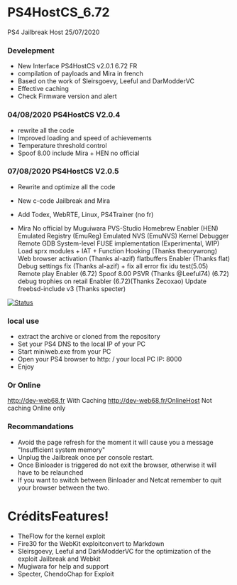 # PS4HostCS_6.72

PS4 Jailbreak Host 25/07/2020

### Develepment

- New Interface PS4HostCS v2.0.1 6.72 FR
- compilation of payloads and Mira in french
- Based on the work of Sleirsgoevy, Leeful and DarModderVC
- Effective caching
- Check Firmware version and alert

### 04/08/2020 PS4HostCS V2.0.4

- rewrite all the code
- Improved loading and speed of achievements
- Temperature threshold control
- Spoof 8.00 include Mira + HEN no official

### 07/08/2020 PS4HostCS V2.0.5

- Rewrite and optimize all the code
- New c-code Jailbreak and Mira
- Add Todex, WebRTE, Linux, PS4Trainer (no fr)

- Mira No official by Muguiwara
  PVS-Studio
  Homebrew Enabler (HEN)
  Emulated Registry (EmuReg)
  Emulated NVS (EmuNVS)
  Kernel Debugger
  Remote GDB
  System-level FUSE implementation (Experimental, WIP)
  Load sprx modules + IAT + Function Hooking (Thanks theorywrong)
  Web browser activation (Thanks al-azif)
  flatbuffers Enabler (Thanks flat)
  Debug settings fix (Thanks al-azif) + fix all error fix idu test(5.05)
  Remote play Enabler (6.72)
  Spoof 8.00 PSVR (Thanks @Leeful74) (6.72)
  debug trophies on retail Enabler (6.72)(Thanks Zecoxao)
  Update freebsd-include v3 (Thanks specter)

[![Status](https://travis-ci.org/joemccann/dillinger.svg?branch=master)](https://travis-ci.org/joemccann/dillinger)

### local use

- extract the archive or cloned from the repository
- Set your PS4 DNS to the local IP of your PC
- Start miniweb.exe from your PC
- Open your PS4 browser to http: / your local PC IP: 8000
- Enjoy

### Or Online

http://dev-web68.fr With Caching
http://dev-web68.fr/OnlineHost Not caching Online only

### Recommandations

- Avoid the page refresh for the moment it will cause you a message "Insufficient system memory"
- Unplug the Jailbreak once per console restart.
- Once Binloader is triggered do not exit the browser, otherwise it will have to be relaunched
- If you want to switch between Binloader and Netcat remember to quit your browser between the two.

# CréditsFeatures!

- TheFlow for the kernel exploit
- Fire30 for the WebKit exploitconvert to Markdown
- Sleirsgoevy, Leeful and DarkModderVC for the optimization of the exploit Jailbreak and Webkit
- Mugiwara for help and support
- Specter, ChendoChap for Exploit
